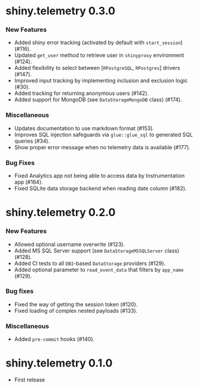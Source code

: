 # shiny.telemetry 0.3.0

### New Features

- Added shiny error tracking (activated by default with `start_session`) (#116).
- Updated `get_user` method to retrieve user in `shinyproxy` environment (#124).
- Added flexibility to select between [`RPostgreSQL`, `RPostgres`] drivers (#147).
- Improved input tracking by implementing inclusion and exclusion logic (#30).
- Added tracking for returning anonymous users (#142).
- Added support for MongoDB (see `DataStorageMongoDB` class) (#174).

### Miscellaneous

- Updates documentation to use markdown format (#153).
- Improves SQL injection safeguards via `glue::glue_sql` to generated SQL queries (#34).
- Show proper error message when no telemetry data is available (#177).

### Bug Fixes

- Fixed Analytics app not being able to access data by Instrumentation app (#164).
- Fixed SQLite data storage backend when reading date column (#182).

# shiny.telemetry 0.2.0

### New Features

- Allowed optional username overwrite (#123).
- Added MS SQL Server support (see `DataStorageMSSQLServer` class) (#128).
- Added CI tests to all `DBI`-based `DataStorage` providers (#129).
- Added optional parameter to `read_event_data` that filters by `app_name` (#129).

### Bug fixes

- Fixed the way of getting the session token (#120).
- Fixed loading of complex nested payloads (#133).

### Miscellaneous

- Added `pre-commit` hooks (#140).

# shiny.telemetry 0.1.0

- First release

